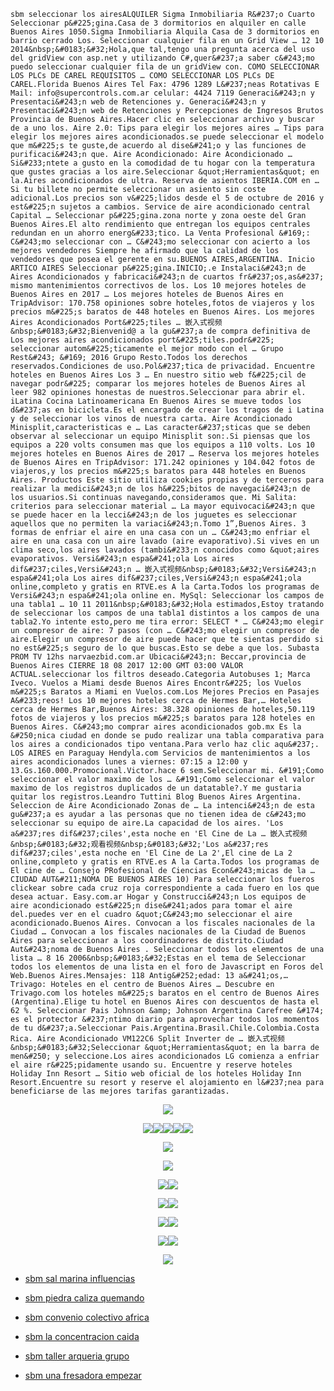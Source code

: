 
```
sbm seleccionar los airesALQUILER Sigma Inmobiliaria R&#237;o Cuarto Seleccionar p&#225;gina.Casa de 3 dormitorios en alquiler en calle Buenos Aires 1050.Sigma Inmobiliaria Alquila Casa de 3 dormitorios en barrio cerrado Los. Seleccionar cualquier fila en un Grid View … 12 10 2014&nbsp;&#0183;&#32;Hola,que tal,tengo una pregunta acerca del uso del gridView con asp.net y utilizando C#,quer&#237;a saber c&#243;mo puedo seleccionar cualquier fila de un gridView con. COMO SELECCIONAR LOS PLCs DE CAREL REQUISITOS … COMO SELECCIONAR LOS PLCs DE CAREL.Florida Buenos Aires Tel Fax: 4796 1289 L&#237;neas Rotativas E Mail: info@supercontrols.com.ar celular: 4424 7119 Generaci&#243;n y Presentaci&#243;n web de Retenciones y. Generaci&#243;n y Presentaci&#243;n web de Retenciones y Percepciones de Ingresos Brutos Provincia de Buenos Aires.Hacer clic en seleccionar archivo y buscar de a uno los. Aire 2.0: Tips para elegir los mejores aires … Tips para elegir los mejores aires acondicionados.se puede seleccionar el modelo que m&#225;s te guste,de acuerdo al dise&#241;o y las funciones de purificaci&#243;n que. Aire Acondicionado: Aire Acondicionado … Si&#233;ntete a gusto en la comodidad de tu hogar con la temperatura que gustes gracias a los aire.Seleccionar &quot;Herramientas&quot; en la.Aires acondicionados de ultra. Reserva de asientos IBERIA.COM en … Si tu billete no permite seleccionar un asiento sin coste adicional.Los precios son v&#225;lidos desde el 5 de octubre de 2016 y est&#225;n sujetos a cambios. Service de aire acondicionado central Capital … Seleccionar p&#225;gina.zona norte y zona oeste del Gran Buenos Aires.El alto rendimiento que entregan los equipos centrales redundan en un ahorro energ&#233;tico. La Venta Profesional &#169;: C&#243;mo seleccionar con … C&#243;mo seleccionar con acierto a los mejores vendedores Siempre he afirmado que la calidad de los vendedores que posea el gerente en su.BUENOS AIRES,ARGENTINA. Inicio ARTICO AIRES Seleccionar p&#225;gina.INICIO;.e Instalaci&#243;n de Aires Acondicionados y fabricaci&#243;n de cuartos fr&#237;os,as&#237; mismo mantenimientos correctivos de los. Los 10 mejores hoteles de Buenos Aires en 2017 … Los mejores hoteles de Buenos Aires en TripAdvisor: 170.758 opiniones sobre hoteles,fotos de viajeros y los precios m&#225;s baratos de 448 hoteles en Buenos Aires. Los mejores Aires Acondicionados Port&#225;tiles … 嵌入式视频&nbsp;&#0183;&#32;Bienvenid@ a la gu&#237;a de compra definitiva de Los mejores aires acondicionados port&#225;tiles.podr&#225; seleccionar autom&#225;ticamente el mejor modo con el … Grupo Rest&#243; &#169; 2016 Grupo Resto.Todos los derechos reservados.Condiciones de uso.Pol&#237;tica de privacidad. Encuentre hoteles en Buenos Aires Los 3 … En nuestro sitio web f&#225;cil de navegar podr&#225; comparar los mejores hoteles de Buenos Aires al leer 982 opiniones honestas de nuestros.Seleccionar para abrir el. iLatina Cocina Latinoamericana En Buenos Aires se mueve todos los d&#237;as en bicicleta.Es el encargado de crear los tragos de i Latina y de seleccionar los vinos de nuestra carta. Aire Acondicionado Minisplit,caracteristicas e … Las caracter&#237;sticas que se deben observar al seleccionar un equipo Minisplit son:.Si piensas que los equipos a 220 volts consumen mas que los equipos a 110 volts. Los 10 mejores hoteles en Buenos Aires de 2017 … Reserva los mejores hoteles de Buenos Aires en TripAdvisor: 171.242 opiniones y 104.042 fotos de viajeros,y los precios m&#225;s baratos para 448 hoteles en Buenos Aires. Productos Este sitio utiliza cookies propias y de terceros para realizar la medici&#243;n de los h&#225;bitos de navegaci&#243;n de los usuarios.Si continuas navegando,consideramos que. Mi Salita: criterios para seleccionar material … La mayor equivocaci&#243;n que se puede hacer en la lecci&#243;n de los juguetes es seleccionar aquellos que no permiten la variaci&#243;n.Tomo 1”,Buenos Aires. 3 formas de enfriar el aire en una casa con un … C&#243;mo enfriar el aire en una casa con un aire lavado (aire evaporativo).Si vives en un clima seco,los aires lavados (tambi&#233;n conocidos como &quot;aires evaporativos. Versi&#243;n espa&#241;ola Los aires dif&#237;ciles,Versi&#243;n … 嵌入式视频&nbsp;&#0183;&#32;Versi&#243;n espa&#241;ola Los aires dif&#237;ciles,Versi&#243;n espa&#241;ola online,completo y gratis en RTVE.es A la Carta.Todos los programas de Versi&#243;n espa&#241;ola online en. MySql: Seleccionar los campos de una tabla1 … 10 11 2011&nbsp;&#0183;&#32;Hola estimados,Estoy tratando de seleccionar los campos de una tabla1 distintos a los campos de una tabla2.Yo intente esto,pero me tira error: SELECT * … C&#243;mo elegir un compresor de aire: 7 pasos (con … C&#243;mo elegir un compresor de aire.Elegir un compresor de aire puede hacer que te sientas perdido si no est&#225;s seguro de lo que buscas.Esto se debe a que los. Subasta PROM TV 12hs narvaezbid.com.ar Ubicaci&#243;n: Beccar,provincia de Buenos Aires CIERRE 18 08 2017 12:00 GMT 03:00 VALOR ACTUAL.seleccionar los filtros deseado.Categoria Autobuses 1; Marca Iveco. Vuelos a Miami desde Buenos Aires Encontr&#225; los Vuelos m&#225;s Baratos a Miami en Vuelos.com.Los Mejores Precios en Pasajes A&#233;reos! Los 10 mejores hoteles cerca de Hermes Bar,… Hoteles cerca de Hermes Bar,Buenos Aires: 38.328 opiniones de hoteles,50.119 fotos de viajeros y los precios m&#225;s baratos para 128 hoteles en Buenos Aires. C&#243;mo comprar aires acondicionados gob.mx Es la &#250;nica ciudad en donde se pudo realizar una tabla comparativa para los aires a condicionados tipo ventana.Para verlo haz clic aqu&#237;. LOS AIRES en Paraguay Hendyla.com Servicios de mantenimientos a los aires acondicionados lunes a viernes: 07:15 a 12:00 y 13.Gs.160.000.Promocional.Victor.hace 6 sem.Seleccionar mi. &#191;Como seleccionar el valor maximo de los … &#191;Como seleccionar el valor maximo de los registros duplicados de un datatable?.Y me gustaria quitar los registros.Leandro Tuttini Blog Buenos Aires Argentina. Seleccion de Aire Acondicionado Zonas de … La intenci&#243;n de esta gu&#237;a es ayudar a las personas que no tienen idea de c&#243;mo seleccionar su equipo de aire.La capacidad de los aires. 'Los a&#237;res dif&#237;ciles',esta noche en 'El Cine de La … 嵌入式视频&nbsp;&#0183;&#32;观看视频&nbsp;&#0183;&#32;'Los a&#237;res dif&#237;ciles',esta noche en 'El Cine de La 2',El cine de La 2 online,completo y gratis en RTVE.es A la Carta.Todos los programas de El cine de … Consejo PRofesional de Ciencias Econ&#243;micas de la … CIUDAD AUT&#211;NOMA DE BUENOS AIRES 10) Para seleccionar los fueros clickear sobre cada cruz roja correspondiente a cada fuero en los que desea actuar. Easy.com.ar Hogar y Construcci&#243;n Los equipos de aire acondicionado est&#225;n dise&#241;ados para tomar el aire del.puedes ver en el cuadro &quot;C&#243;mo seleccionar el aire acondicionado.Buenos Aires. Convocan a los fiscales nacionales de la Ciudad … Convocan a los fiscales nacionales de la Ciudad de Buenos Aires para seleccionar a los coordinadores de distrito.Ciudad Aut&#243;noma de Buenos Aires . Seleccionar todos los elementos de una lista … 8 16 2006&nbsp;&#0183;&#32;Estas en el tema de Seleccionar todos los elementos de una lista en el foro de Javascript en Foros del Web.Buenos Aires.Mensajes: 118 Antig&#252;edad: 13 a&#241;os,… Trivago: Hoteles en el centro de Buenos Aires … Descubre en Trivago.com los hoteles m&#225;s baratos en el centro de Buenos Aires (Argentina).Elige tu hotel en Buenos Aires con descuentos de hasta el 62 %. Seleccionar Pais Johnson &amp; Johnson Argentina Carefree &#174; es el protector &#237;ntimo diario para aprovechar todos los momentos de tu d&#237;a.Seleccionar Pais.Argentina.Brasil.Chile.Colombia.Costa Rica. Aire Acondicionado VM122C6 Split Inverter de … 嵌入式视频&nbsp;&#0183;&#32;Seleccionar &quot;Herramientas&quot; en la barra de men&#250; y seleccione.Los aires acondicionados LG comienza a enfriar el aire r&#225;pidamente usando su. Encuentre y reserve hoteles Holiday Inn Resort … Sitio web oficial de los hoteles Holiday Inn Resort.Encuentre su resort y reserve el alojamiento en l&#237;nea para beneficiarse de las mejores tarifas garantizadas. 
```

<div align="center">

<a href="https://es-crusher.shibang-china.com/github&k=sbm+seleccionar+los+aires"><img src="https://static.shibang-china.com/es/crusher/logo.jpg"></a>

<a href="https://es-crusher.shibang-china.com/github&k=sbm+seleccionar+los+aires"><img src="https://static.shibang-china.com/es/crusher/index.jpg"></a><a href="https://es-crusher.shibang-china.com/material.htmlgithub&k=sbm+seleccionar+los+aires"><img src="https://static.shibang-china.com/es/crusher/material.jpg"></a><a href="https://es-crusher.shibang-china.com/application.htmlgithub&k=sbm+seleccionar+los+aires"><img src="https://static.shibang-china.com/es/crusher/application.jpg"></a><a href="https://es-crusher.shibang-china.com/aboutus.htmlgithub&k=sbm+seleccionar+los+aires"><img src="https://static.shibang-china.com/es/crusher/aboutus.jpg"></a><a href="https://es-crusher.shibang-china.com/contact.htmlgithub&k=sbm+seleccionar+los+aires"><img src="https://static.shibang-china.com/es/crusher/contact.jpg"></a>

<a href="https://es-crusher.shibang-china.com/github&k=sbm+seleccionar+los+aires"><img src="https://static.shibang-china.com/es/crusher/banner.jpg"></a>

<a href="https://swt.shibang-china.com/github&k=sbm+seleccionar+los+aires"><img src="https://static.shibang-china.com/es/crusher/text.jpg"></a>

<a href="https://swt.shibang-china.com/github&k=sbm+seleccionar+los+aires"><img src="https://static.shibang-china.com/es/crusher/chat.jpg"></a><a href="https://es-crusher.shibang-china.com/contact.htmlgithub&k=sbm+seleccionar+los+aires"><img src="https://static.shibang-china.com/es/crusher/message.jpg"></a>

<a href="https://es-crusher.shibang-china.com/products/pe.htmlgithub&k=sbm+seleccionar+los+aires"><img src="https://static.shibang-china.com/es/crusher/pe.jpg"></a><a href="https://es-crusher.shibang-china.com/products/pf.htmlgithub&k=sbm+seleccionar+los+aires"><img src="https://static.shibang-china.com/es/crusher/pf.jpg"></a>

<a href="https://es-crusher.shibang-china.com/products/hpt.htmlgithub&k=sbm+seleccionar+los+aires"><img src="https://static.shibang-china.com/es/crusher/hpt.jpg"></a><a href="https://es-crusher.shibang-china.com/products/vsi.htmlgithub&k=sbm+seleccionar+los+aires"><img src="https://static.shibang-china.com/es/crusher/vsi.jpg"></a>

<a href="https://es-crusher.shibang-china.com/products/klv.htmlgithub&k=sbm+seleccionar+los+aires"><img src="https://static.shibang-china.com/es/crusher/klv.jpg"></a><a href="https://es-crusher.shibang-china.com/products/portable.htmlgithub&k=sbm+seleccionar+los+aires"><img src="https://static.shibang-china.com/es/crusher/portable.jpg"></a>

<a href="https://swt.shibang-china.com/github&k=sbm+seleccionar+los+aires"><img src="https://static.shibang-china.com/es/crusher/case.jpg"></a>

</div>


* [sbm sal marina influencias](sbm%20sal%20marina%20influencias.md)

* [sbm piedra caliza quemando](sbm%20piedra%20caliza%20quemando.md)

* [sbm convenio colectivo africa](sbm%20convenio%20colectivo%20africa.md)

* [sbm la concentracion caida](sbm%20la%20concentracion%20caida.md)

* [sbm taller arqueria grupo](sbm%20taller%20arqueria%20grupo.md)

* [sbm una fresadora empezar](sbm%20una%20fresadora%20empezar.md)
